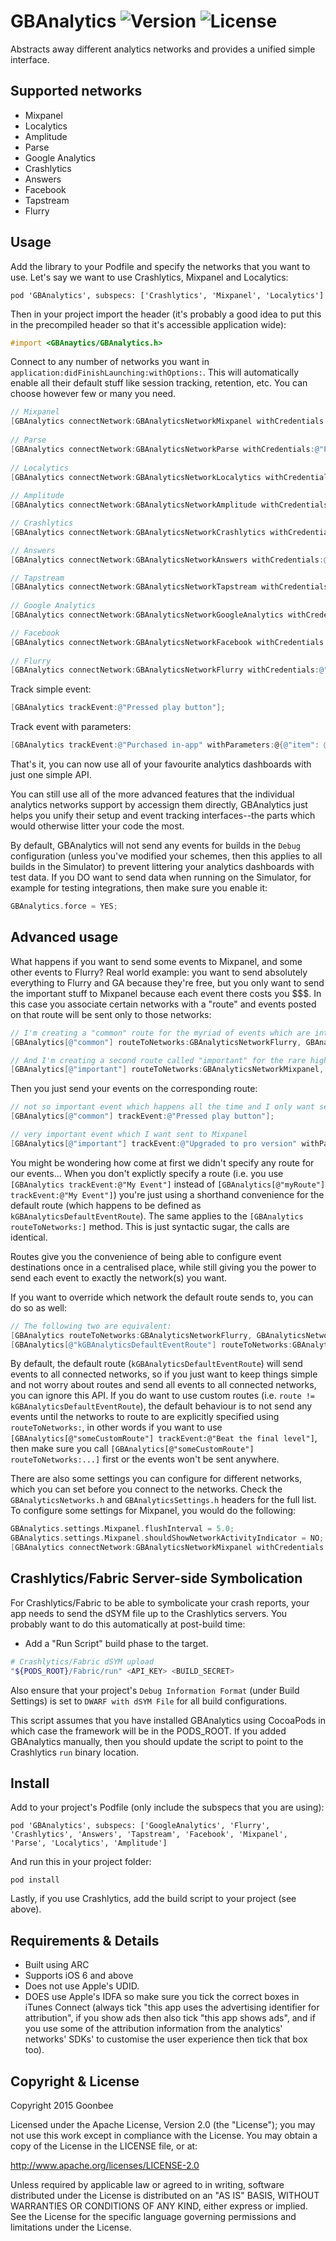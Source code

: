 # GBAnalytics ![Version](https://img.shields.io/cocoapods/v/GBAnalytics.svg?style=flat)&nbsp;![License](https://img.shields.io/badge/license-Apache_2-green.svg?style=flat)

Abstracts away different analytics networks and provides a unified simple interface.

Supported networks
------------

* Mixpanel
* Localytics
* Amplitude
* Parse
* Google Analytics
* Crashlytics
* Answers
* Facebook
* Tapstream
* Flurry

Usage
------------

Add the library to your Podfile and specify the networks that you want to use. Let's say we want to use Crashlytics, Mixpanel and Localytics:

`pod 'GBAnalytics', subspecs: ['Crashlytics', 'Mixpanel', 'Localytics']`

Then in your project import the header (it's probably a good idea to put this in the precompiled header so that it's accessible application wide):

```objective-c
#import <GBAnaytics/GBAnalytics.h>
```

Connect to any number of networks you want in `application:didFinishLaunching:withOptions:`. This will automatically enable all their default stuff like session tracking, retention, etc. You can choose however few or many you need.

```objective-c
// Mixpanel
[GBAnalytics connectNetwork:GBAnalyticsNetworkMixpanel withCredentials:@"MixpanelToken"];
 
// Parse
[GBAnalytics connectNetwork:GBAnalyticsNetworkParse withCredentials:@"ParseApplicationID", @"ParseClientKey"];
 
// Localytics
[GBAnalytics connectNetwork:GBAnalyticsNetworkLocalytics withCredentials:@"LocalyticsAppKey"];
 
// Amplitude
[GBAnalytics connectNetwork:GBAnalyticsNetworkAmplitude withCredentials:@"AmplitudeAPIKey"];

// Crashlytics
[GBAnalytics connectNetwork:GBAnalyticsNetworkCrashlytics withCredentials:@"FabricAPIKey"];

// Answers
[GBAnalytics connectNetwork:GBAnalyticsNetworkAnswers withCredentials:@"FabricAPIKey"];

// Tapstream
[GBAnalytics connectNetwork:GBAnalyticsNetworkTapstream withCredentials:@"TapstreamAccountName", @"TapstreamSDKSecret"];
 
// Google Analytics
[GBAnalytics connectNetwork:GBAnalyticsNetworkGoogleAnalytics withCredentials:@"GoogleAnalyticsTrackingID"];

// Facebook
[GBAnalytics connectNetwork:GBAnalyticsNetworkFacebook withCredentials:@"FacebookAppID"];
 
// Flurry
[GBAnalytics connectNetwork:GBAnalyticsNetworkFlurry withCredentials:@"FlurryAPIKey"];
```

Track simple event:

```objective-c
[GBAnalytics trackEvent:@"Pressed play button"];
```

Track event with parameters:

```objective-c
[GBAnalytics trackEvent:@"Purchased in-app" withParameters:@{@"item": @"red sword"}];
```

That's it, you can now use all of your favourite analytics dashboards with just one simple API.

You can still use all of the more advanced features that the individual analytics networks support by accessign them directly, GBAnalytics just helps you unify their setup and event tracking interfaces--the parts which would otherwise litter your code the most.

By default, GBAnalytics will not send any events for builds in the `Debug` configuration (unless you've modified your schemes, then this applies to all builds in the Simulator) to prevent littering your analytics dashboards with test data. If you DO want to send data when running on the Simulator, for example for testing integrations, then make sure you enable it:

```objective-c
GBAnalytics.force = YES;
```

Advanced usage
------------

What happens if you want to send some events to Mixpanel, and some other events to Flurry? Real world example: you want to send absolutely everything to Flurry and GA because they're free, but you only want to send the important stuff to Mixpanel because each event there costs you $$$. In this case you associate certain networks with a "route" and events posted on that route will be sent only to those networks:

```objective-c
// I'm creating a "common" route for the myriad of events which are interesting, but not interesting enough to pay Mixpanel for
[GBAnalytics[@"common"] routeToNetworks:GBAnalyticsNetworkFlurry, GBAnalyticsNetworkGoogleAnalytics, nil];

// And I'm creating a second route called "important" for the rare high-value stuff where I want to say use Mixpanel's people analytics (for instance)
[GBAnalytics[@"important"] routeToNetworks:GBAnalyticsNetworkMixpanel, nil];
```

Then you just send your events on the corresponding route:

```objective-c
// not so important event which happens all the time and I only want sent to Flurry and GA
[GBAnalytics[@"common"] trackEvent:@"Pressed play button"];

// very important event which I want sent to Mixpanel
[GBAnalytics[@"important"] trackEvent:@"Upgraded to pro version" withParameters:@{@"source": @"blue nag screen"}];
```

You might be wondering how come at first we didn't specify any route for our events... When you don't explictly specify a route (i.e. you use `[GBAnalytics trackEvent:@"My Event"]` instead of `[GBAnalytics[@"myRoute"] trackEvent:@"My Event"]`) you're just using a shorthand convenience for the default route (which happens to be defined as `kGBAnalyticsDefaultEventRoute`). The same applies to the `[GBAnalytics routeToNetworks:]` method. This is just syntactic sugar, the calls are identical.

Routes give you the convenience of being able to configure event destinations once in a centralised place, while still giving you the power to send each event to exactly the network(s) you want.

If you want to override which network the default route sends to, you can do so as well:

```objective-c
// The following two are equivalent:
[GBAnalytics routeToNetworks:GBAnalyticsNetworkFlurry, GBAnalyticsNetworkGoogleAnalytics, nil];
[GBAnalytics[@"kGBAnalyticsDefaultEventRoute"] routeToNetworks:GBAnalyticsNetworkFlurry, GBAnalyticsNetworkGoogleAnalytics, nil];
```

By default, the default route (`kGBAnalyticsDefaultEventRoute`) will send events to all connected networks, so if you just want to keep things simple and not worry about routes and send all events to all connected networks, you can ignore this API. If you do want to use custom routes (i.e. `route != kGBAnalyticsDefaultEventRoute`), the default behaviour is to not send any events until the networks to route to are explicitly specified using `routeToNetworks:`, in other words if you want to use `[GBAnalytics[@"someCustomRoute"] trackEvent:@"Beat the final level"]`, then make sure you call `[GBAnalytics[@"someCustomRoute"] routeToNetworks:...]` first or the events won't be sent anywhere.

There are also some settings you can configure for different networks, which you can set before you connect to the networks. Check the `GBAnalyticsNetworks.h` and `GBAnalyticsSettings.h` headers for the full list. To configure some settings for Mixpanel, you would do the following:
```objective-c
GBAnalytics.settings.Mixpanel.flushInterval = 5.0;
GBAnalytics.settings.Mixpanel.shouldShowNetworkActivityIndicator = NO;
[GBAnalytics connectNetwork:GBAnalyticsNetworkMixpanel withCredentials:@"MixpanelToken"];
```

Crashlytics/Fabric Server-side Symbolication
------------

For Crashlytics/Fabric to be able to symbolicate your crash reports, your app needs to send the dSYM file up to the Crashlytics servers. You probably want to do this automatically at post-build time:

* Add a "Run Script" build phase to the target.

```sh
# Crashlytics/Fabric dSYM upload
"${PODS_ROOT}/Fabric/run" <API_KEY> <BUILD_SECRET>
```

Also ensure that your project's `Debug Information Format` (under Build Settings) is set to `DWARF with dSYM File` for all build configurations.

This script assumes that you have installed GBAnalytics using CocoaPods in which case the framework will be in the PODS_ROOT. If you added GBAnalytics manually, then you should update the script to point to the Crashlytics `run` binary location.

Install
------------

Add to your project's Podfile (only include the subspecs that you are using):

`pod 'GBAnalytics', subspecs: ['GoogleAnalytics', 'Flurry', 'Crashlytics', 'Answers', 'Tapstream', 'Facebook', 'Mixpanel', 'Parse', 'Localytics', 'Amplitude']`

And run this in your project folder:

`pod install`

Lastly, if you use Crashlytics, add the build script to your project (see above).

Requirements & Details
------------

* Built using ARC
* Supports iOS 6 and above
* Does not use Apple's UDID.
* DOES use Apple's IDFA so make sure you tick the correct boxes in iTunes Connect (always tick "this app uses the advertising identifier for attribution", if you show ads then also tick "this app shows ads", and if you use some of the attribution information from the analytics' networks' SDKs' to customise the user experience then tick that box too).

Copyright & License
------------

Copyright 2015 Goonbee

Licensed under the Apache License, Version 2.0 (the "License"); you may not use this work except in compliance with the License. You may obtain a copy of the License in the LICENSE file, or at:

http://www.apache.org/licenses/LICENSE-2.0

Unless required by applicable law or agreed to in writing, software distributed under the License is distributed on an "AS IS" BASIS, WITHOUT WARRANTIES OR CONDITIONS OF ANY KIND, either express or implied. See the License for the specific language governing permissions and limitations under the License.
